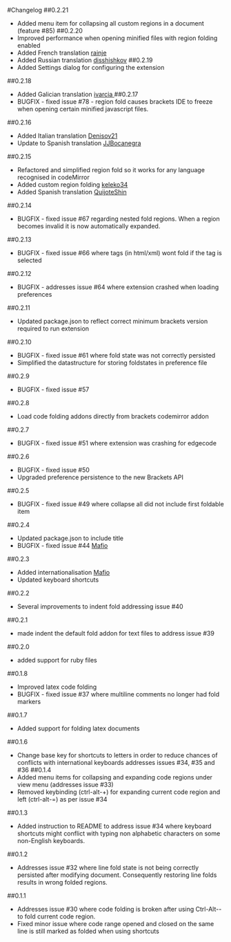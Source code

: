 #Changelog
##0.2.21
* Added menu item for collapsing all custom regions in a document (feature #85)
##0.2.20
* Improved performance when opening minified files with region folding enabled
* Added French translation [rainje](https://github.com/rainje)
* Added Russian translation [disshishkov](https://github.com/disshishkov)
##0.2.19
* Added Settings dialog for configuring the extension

##0.2.18
* Added Galician translation [ivarcia ](https://github.com/ivarcia)
##0.2.17
* BUGFIX - fixed issue #78 - region fold causes brackets IDE to freeze when opening certain minified javascript files.

##0.2.16
* Added Italian translation [Denisov21](https://github.com/Denisov21)
* Update to Spanish translation [JJBocanegra](https://github.com/JJBocanegra)

##0.2.15
* Refactored and simplified region fold so it works for any language recognised in codeMirror
* Added custom region folding [keleko34](https://github.com/keleko34)
* Added Spanish translation [QuijoteShin](https://github.com/QuijoteShin)

##0.2.14
* BUGFIX - fixed issue #67 regarding nested fold regions. When a region becomes invalid it is now automatically expanded.

##0.2.13
* BUGFIX - fixed issue #66 where tags (in html/xml) wont fold if the tag is selected

##0.2.12
* BUGFIX - addresses issue #64 where extension crashed when loading preferences

##0.2.11
* Updated package.json to reflect correct minimum brackets version required to run extension

##0.2.10
* BUGFIX - fixed issue #61 where fold state was not correctly persisted
* Simplified the datastructure for storing foldstates in preference file

##0.2.9
* BUGFIX - fixed issue #57

##0.2.8
* Load code folding addons directly from brackets codemirror addon

##0.2.7
* BUGFIX - fixed issue #51 where extension was crashing for edgecode

##0.2.6
* BUGFIX - fixed issue #50
* Upgraded preference persistence to the new Brackets API

##0.2.5
* BUGFIX - fixed issue #49 where collapse all did not include first foldable item

##0.2.4
* Updated package.json to include title
* BUGFIX - fixed issue #44 [Mafio](https://github.com/Mafio)

##0.2.3
* Added internationalisation [Mafio](https://github.com/Mafio)
* Updated keyboard shortcuts

##0.2.2
* Several improvements to indent fold addressing issue #40

##0.2.1
* made indent the default fold addon for text files to address issue #39

##0.2.0
* added support for ruby files

##0.1.8
* Improved latex code folding
* BUGFIX - fixed issue #37 where multiline comments no longer had fold markers

##0.1.7
* Added support for folding latex documents

##0.1.6
* Change base key for shortcuts to letters in order to reduce chances of conflicts with international keyboards addresses issues #34, #35 and #36
##0.1.4
* Added menu items for collapsing and expanding code regions under view menu (addresses issue #33)
* Removed keybinding (ctrl-alt-+) for expanding current code region and left (ctrl-alt-=) as per issue #34

##0.1.3
* Added instruction to README to address issue #34 where keyboard shortcuts might conflict with typing non alphabetic characters on some non-English keyboards.

##0.1.2
* Addresses issue #32 where line fold state is not being correctly persisted after modifying document. Consequently restoring line folds results in wrong folded regions.

##0.1.1
* Addresses issue #30 where code folding is broken after using Ctrl-Alt-- to fold current code region.
* Fixed minor issue where code range opened and closed on the same line is still marked as folded when using shortcuts